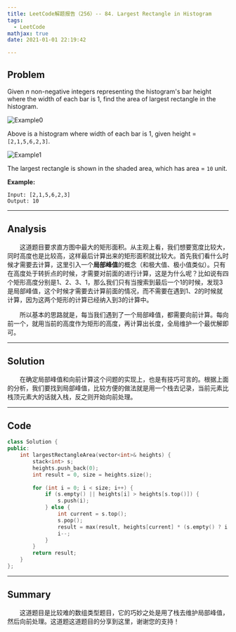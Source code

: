 ```yaml
---
title: LeetCode解题报告（256）-- 84. Largest Rectangle in Histogram
tags:
  - LeetCode
mathjax: true
date: 2021-01-01 22:19:42

---
```


## Problem

Given *n* non-negative integers representing the histogram's bar height where the width of each bar is 1, find the area of largest rectangle in the histogram.

<!-- more -->

![Example0](https://assets.leetcode.com/uploads/2018/10/12/histogram.png)

Above is a histogram where width of each bar is 1, given height = `[2,1,5,6,2,3]`.

![Example1](https://assets.leetcode.com/uploads/2018/10/12/histogram_area.png)

The largest rectangle is shown in the shaded area, which has area = `10` unit.

**Example:**

```
Input: [2,1,5,6,2,3]
Output: 10
```

------

## Analysis

&emsp;&emsp;这道题目要求直方图中最大的矩形面积。从主观上看，我们想要宽度比较大，同时高度也是比较高，这样最后计算出来的矩形面积就比较大。首先我们看什么时候才需要去计算，这里引入一个**局部峰值**的概念（和极大值、极小值类似）。只有在高度处于转折点的时候，才需要对前面的进行计算，这是为什么呢？比如说有四个矩形高度分别是1、2、3、1，那么我们只有当搜索到最后一个1的时候，发现3是局部峰值，这个时候才需要去计算前面的情况，而不需要在遇到1、2的时候就计算，因为这两个矩形的计算已经纳入到3的计算中。

&emsp;&emsp;所以基本的思路就是，每当我们遇到了一个局部峰值，都需要向前计算。每向前一个，就用当前的高度作为矩形的高度，再计算出长度，全局维护一个最优解即可。

------

## Solution

&emsp;&emsp;在确定局部峰值和向前计算这个问题的实现上，也是有技巧可言的。根据上面的分析，我们要找到局部峰值，比较方便的做法就是用一个栈去记录，当前元素比栈顶元素大的话就入栈，反之则开始向前处理。

------

## Code

```c++
class Solution {
public:
    int largestRectangleArea(vector<int>& heights) {
        stack<int> s;
        heights.push_back(0);
        int result = 0, size = heights.size();
        
        for (int i = 0; i < size; i++) {
            if (s.empty() || heights[i] > heights[s.top()]) {
                s.push(i);
            } else {
                int current = s.top();
                s.pop();
                result = max(result, heights[current] * (s.empty() ? i : i - s.top() - 1));
                i--;
            }
        }
        return result;
    }
};
```

------

## Summary

&emsp;&emsp;这道题目是比较难的数组类型题目，它的巧妙之处是用了栈去维护局部峰值，然后向前处理。这道题这道题目的分享到这里，谢谢您的支持！
